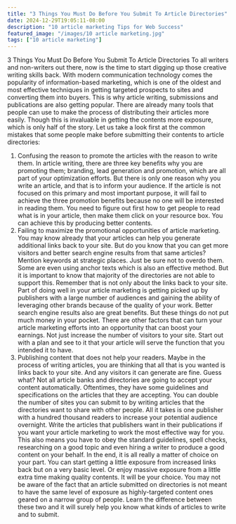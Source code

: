 ```yaml
---
title: "3 Things You Must Do Before You Submit To Article Directories"
date: 2024-12-29T19:05:11-08:00
description: "10 article marketing Tips for Web Success"
featured_image: "/images/10 article marketing.jpg"
tags: ["10 article marketing"]
---
```


3 Things You Must Do Before You Submit To Article Directories
To all writers and non-writers out there, now is the time to start digging up those creative writing skills back.
With modern communication technology comes the popularity of information-based marketing, which is one of the oldest and most effective techniques in getting targeted prospects to sites and converting them into buyers. This is why article writing, submissions and publications are also getting popular. 
There are already many tools that people can use to make the process of distributing their articles more easily. Though this is invaluable in getting the contents more exposure, which is only half of the story.
Let us take a look first at the common mistakes that some people make before submitting their contents to article directories:
1. Confusing the reason to promote the articles with the reason to write them.
In article writing, there are three key benefits why you are promoting them; branding, lead generation and promotion, which are all part of your optimization efforts.
But there is only one reason why you write an article, and that is to inform your audience. If the article is not focused on this primary and most important purpose, it will fail to achieve the three promotion benefits because no one will be interested in reading them.
You need to figure out first how to get people to read what is in your article, then make them click on your resource box. You can achieve this by producing better contents. 
2. Failing to maximize the promotional opportunities of article marketing. 
You may know already that your articles can help you generate additional links back to your site. But do you know that you can get more visitors and better search engine results from that same articles?
Mention keywords at strategic places. Just be sure not to overdo them. Some are even using anchor texts which is also an effective method. But it is important to know that majority of the directories are not able to support this. 
Remember that is not only about the links back to your site. Part of doing well in your article marketing is getting picked up by publishers with a large number of audiences and gaining the ability of leveraging other brands because of the quality of your work. Better search engine results also are great benefits. 
But these things do not put much money in your pocket. There are other factors that can turn your article marketing efforts into an opportunity that can boost your earnings. Not just increase the number of visitors to your site. 
Start out with a plan and see to it that your article will serve the function that you intended it to have. 
3. Publishing content that does not help your readers.
Maybe in the process of writing articles, you are thinking that all that is you wanted is links back to your site. And any visitors it can generate are fine.
Guess what? Not all article banks and directories are going to accept your content automatically. Oftentimes, they have some guidelines and specifications on the articles that they are accepting. 
You can double the number of sites you can submit to by writing articles that the directories want to share with other people. All it takes is one publisher with a hundred thousand readers to increase your potential audience overnight. 
Write the articles that publishers want in their publications if you want your article marketing to work the most effective way for you. This also means you have to obey the standard guidelines, spell checks, researching on a good topic and even hiring a writer to produce a good content on your behalf.
In the end, it is all really a matter of choice on your part. You can start getting a little exposure from increased links back but on a very basic level. Or enjoy massive exposure from a little extra time making quality contents. 
It will be your choice. You may not be aware of the fact that an article submitted on directories is not meant to have the same level of exposure as highly-targeted content ones geared on a narrow group of people. 
Learn the difference between these two and it will surely help you know what kinds of articles to write and to submit.

